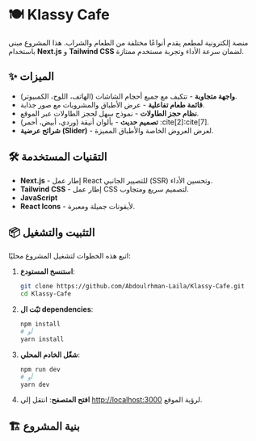 # 🍽️ Klassy Cafe

منصة إلكترونية لمطعم يقدم أنواعًا مختلفة من الطعام والشراب. هذا المشروع مبنى باستخدام **Next.js** و **Tailwind CSS** لضمان سرعة الأداء وتجربة مستخدم ممتازة.

## ✨ الميزات

- **واجهة متجاوبة** - تتكيف مع جميع أحجام الشاشات (الهاتف، اللوح، الكمبيوتر).
- **قائمة طعام تفاعلية** - عرض الأطباق والمشروبات مع صور جذابة.
- **نظام حجز الطاولات** - نموذج سهل لحجز الطاولات عبر الموقع.
- **تصميم حديث** - بألوان أنيقة (وردي، أبيض، أحمر) :cite[2]:cite[7].
- **شرائح عرضية (Slider)** - لعرض العروض الخاصة والأطباق المميزة.

## 🛠️ التقنيات المستخدمة

- **Next.js** - إطار عمل React للتصيير الجانبي (SSR) وتحسين الأداء.
- **Tailwind CSS** - إطار عمل CSS لتصميم سريع ومتجاوب.
- **JavaScript** 
- **React Icons** - لأيقونات جميلة ومعبرة.

## 📦 التثبيت والتشغيل

اتبع هذه الخطوات لتشغيل المشروع محليًا:

1.  **استنسخ المستودع**:
    ```bash
    git clone https://github.com/Abdoulrhman-Laila/Klassy-Cafe.git
    cd Klassy-Cafe
    ```

2.  **ثبّت ال dependencies**:
    ```bash
    npm install
    # أو
    yarn install
    ```

3.  **شغّل الخادم المحلي**:
    ```bash
    npm run dev
    # أو
    yarn dev
    ```

4.  **افتح المتصفح**:
    انتقل إلى [http://localhost:3000](http://localhost:3000) لرؤية الموقع.

## 🏗️ بنية المشروع
